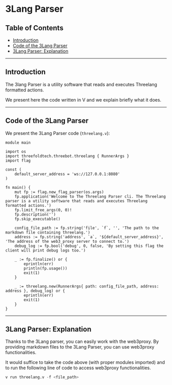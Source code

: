 <h1> 3Lang Parser </h1>

<h2> Table of Contents </h2>

- [Introduction](#introduction)
- [Code of the 3Lang Parser](#code-of-the-3lang-parser)
- [3Lang Parser: Explanation](#3lang-parser-explanation)

***

## Introduction

The 3lang Parser is a utility software that reads and executes Threelang formatted actions.

We present here the code written in V and we explain briefly what it does.

***

## Code of the 3Lang Parser

We present the 3Lang Parser code (`threelang.v`):

```
module main

import os
import threefoldtech.threebot.threelang { RunnerArgs }
import flag

const (
	default_server_address = 'ws://127.0.0.1:8080'
)
 
fn main() {
	mut fp := flag.new_flag_parser(os.args)
	fp.application('Welcome to The Threelang Parser cli. The Threelang parser is a utility software that reads and executes Threelang formatted actions.')
	fp.limit_free_args(0, 0)!
	fp.description('')
	fp.skip_executable()

	config_file_path := fp.string('file', `f`, '', 'The path to the markdown file containing threelang.')
	address := fp.string('address', `a`, '${default_server_address}', 'The address of the web3_proxy server to connect to.')
	debug_log := fp.bool('debug', 0, false, 'By setting this flag the client will print debug logs too.')

	_ := fp.finalize() or {
		eprintln(err)
		println(fp.usage())
		exit(1)
	}

	_ := threelang.new(RunnerArgs{ path: config_file_path, address: address }, debug_log) or {
		eprintln(err)
		exit(1)
	}
}
```

***

## 3Lang Parser: Explanation

Thanks to the 3Lang parser, you can easily work with the web3proxy. By providing markdown files to the 3Lang Parser, you can use web3proxy functionalities.

It would suffice to take the code above (with proper modules imported) and to run the following line of code to access web3proxy functionalities.

```v
v run threelang.v -f <file_path>
```
